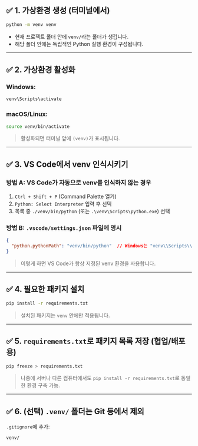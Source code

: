 ## ✅ 1. 가상환경 생성 (터미널에서)

```bash
python -m venv venv
```

* 현재 프로젝트 폴더 안에 `venv/`라는 폴더가 생깁니다.
* 해당 폴더 안에는 독립적인 Python 실행 환경이 구성됩니다.

---

## ✅ 2. 가상환경 활성화

### Windows:

```bash
venv\Scripts\activate
```

### macOS/Linux:

```bash
source venv/bin/activate
```

> 활성화되면 터미널 앞에 `(venv)`가 표시됩니다.

---

## ✅ 3. VS Code에서 venv 인식시키기

### 방법 A: VS Code가 자동으로 venv를 인식하지 않는 경우

1. `Ctrl + Shift + P` (Command Palette 열기)
2. `Python: Select Interpreter` 입력 후 선택
3. 목록 중 `./venv/bin/python` (또는 `.\venv\Scripts\python.exe`) 선택

### 방법 B: `.vscode/settings.json` 파일에 명시

```json
{
  "python.pythonPath": "venv/bin/python"  // Windows는 "venv\\Scripts\\python.exe"
}
```

> 이렇게 하면 VS Code가 항상 지정된 venv 환경을 사용합니다.

---

## ✅ 4. 필요한 패키지 설치

```bash
pip install -r requirements.txt
```

> 설치된 패키지는 `venv` 안에만 적용됩니다.

---

## ✅ 5. `requirements.txt`로 패키지 목록 저장 (협업/배포용)

```bash
pip freeze > requirements.txt
```

> 나중에 서버나 다른 컴퓨터에서도 `pip install -r requirements.txt`로 동일한 환경 구축 가능.

---

## ✅ 6. (선택) `.venv/` 폴더는 Git 등에서 제외

`.gitignore`에 추가:

```
venv/
```


